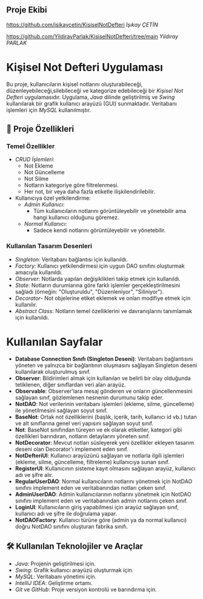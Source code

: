 ## Proje Ekibi
https://github.com/isikaycetin/KisiselNotDefteri  *Işıkay ÇETİN*  <div></div>
https://github.com/YildirayParlak/KisiselNotDefteri/tree/main  *Yıldıray PARLAK* 
# Kişisel Not Defteri Uygulaması

Bu proje, kullanıcıların kişisel notlarını oluşturabileceği, düzenleyebileceği,silebileceği ve kategorize edebileceği bir *Kişisel Not Defteri* uygulamasıdır. Uygulama, *Java* dilinde geliştirilmiş ve *Swing* kullanılarak bir grafik kullanıcı arayüzü (GUI) sunmaktadır. Veritabanı işlemleri için *MySQL* kullanılmıştır.


## 📌 Proje Özellikleri

### Temel Özellikler
- *CRUD İşlemleri*:
  - Not Ekleme
  - Not Güncelleme
  - Not Silme
  - Notların kategoriye göre filtrelenmesi.
  - Her not, bir veya daha fazla etiketle ilişkilendirilebilir.
- Kullanıcıya özel yetkilendirme:
  - *Admin Kullanıcı*:
    - Tüm kullanıcıların notlarını görüntüleyebilir ve yönetebilir ama hangi kullanıcı olduğunu göremez.
  - *Normal Kullanıcı*:
    - Sadece kendi notlarını görüntüleyebilir ve yönetebilir.

### Kullanılan Tasarım Desenleri
- *Singleton*: Veritabanı bağlantısı için kullanıldı.
- *Factory*: Kullanıcı yetkilendirmesi için uygun DAO sınıfını oluşturmak amacıyla kullanıldı.
- *Observer*: Notlarda yapılan değişiklikleri takip etmek için kullanıldı.
- *State*: Notların durumlarına göre farklı işlemler gerçekleştirilmesini sağladı (örneğin: "Oluşturuldu", "Düzenleniyor", "Siliniyor").
- *Decorator*- Not objelerine etiket eklemek ve onları modifiye etmek için kullanılır.
- *Abstract Class*: Notların temel özelliklerini ve davranışlarını tanımlamak için kullanıldı.

# Kullanılan Sayfalar

- **Database Connection Sınıfı (Singleton Deseni)**: Veritabanı bağlantısını yöneten ve yalnızca bir bağlantının oluşmasını sağlayan Singleton deseni kullanılarak oluşturulmuş sınıf.
- **Observer**: Bildirimleri almak için kullanılan ve belirli bir olay olduğunda tetiklenen, diğer sınıflardan veri alan arayüz.
- **Observable**: Observer'lara mesaj gönderen ve onların güncellenmesini sağlayan sınıf, gözlemlenen nesnenin durumunu takip eder.
- **NotDAO**: Not verilerinin veritabanı işlemleri (ekleme, silme, güncelleme) ile yönetilmesini sağlayan soyut sınıf.
- **BaseNot**: Ortak not özelliklerini (başlık, içerik, tarih, kullanıcı id vb.) tutan ve alt sınıflarına genel veri yapısını sağlayan soyut sınıf.
- **Not**: BaseNot sınıfından türeyen ve ek olarak etiketler, kategori gibi özellikleri barındıran, notların detaylarını yöneten sınıf.
- **NotDecorator**: Mevcut notları süsleyerek yeni özellikler ekleyen tasarım deseni olan Decorator'ı implement eden sınıf.
- **NotDefteriUI**: Kullanıcı arayüzünü sağlayan ve notlarla ilgili işlemleri (ekleme, silme, güncelleme, filtreleme) kullanıcıya sunan sınıf.
- **RegisterUI**: Kullanıcının sisteme kayıt olmasını sağlayan arayüz, kullanıcı adı ve şifre alır.
- **RegularUserDAO**: Normal kullanıcıların notlarını yönetmek için NotDAO sınıfını implement eden ve veritabanından notları çeken sınıf.
- **AdminUserDAO**: Admin kullanıcılarının notlarını yönetmek için NotDAO sınıfını implement eden ve veritabanından admin notlarını çeken sınıf.
- **LoginUI**: Kullanıcıların giriş yapabilmesi için arayüz sağlayan sınıf, kullanıcı adı ve şifre ile doğrulama yapar.
- **NotDAOFactory**: Kullanıcı türüne göre (admin ya da normal kullanıcı) doğru NotDAO sınıfını oluşturan fabrika sınıfı.


## 🛠 Kullanılan Teknolojiler ve Araçlar

- *Java*: Projenin geliştirilmesi için.
- *Swing*: Grafik kullanıcı arayüzü oluşturmak için.
- *MySQL*: Veritabanı yönetimi için.
- *IntelliJ IDEA*: Geliştirme ortamı.
- *Git* ve *GitHub*: Proje versiyon kontrolü ve barındırma için.


